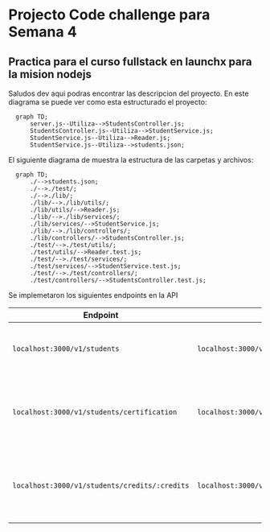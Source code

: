 # Projecto Code challenge para Semana 4

## Practica para el curso fullstack en launchx para la mision nodejs

Saludos dev aqui podras encontrar las descripcion del proyecto.
En este diagrama se puede ver como esta estructurado el proyecto:

```mermaid
  graph TD;
      server.js--Utiliza-->StudentsController.js;
      StudentsController.js--Utiliza-->StudentService.js;
      StudentService.js--Utiliza-->Reader.js;
      StudentService.js--Utiliza-->students.json;
```

El siguiente diagrama de muestra la estructura de las carpetas y archivos:

```mermaid
  graph TD;
      ./-->students.json;
      ./-->./test/;
      ./-->./lib/;
      ./lib/-->./lib/utils/;
      ./lib/utils/-->Reader.js;
      ./lib/-->./lib/services/;
      ./lib/services/-->StudentService.js;
      ./lib/-->./lib/controllers/;
      ./lib/controllers/-->StudentsController.js;
      ./test/-->./test/utils/;
      ./test/utils/-->Reader.test.js;
      ./test/-->./test/services/;
      ./test/services/-->StudentService.test.js;
      ./test/-->./test/controllers/;
      ./test/controllers/-->StudentsController.test.js;
```

Se implemetaron los siguientes endpoints en la API

| Endpoint | Request | Response |
|---|---|---|
| `localhost:3000/v1/students` | `localhost:3000/v1/students` | Deberás obtener la lista de todos los estudiantes |
| `localhost:3000/v1/students/certification` | `localhost:3000/v1/students/certification` | Deberás obtener la la lista de todos los estudiantes con certificacion |
| `localhost:3000/v1/students/credits/:credits` | `localhost:3000/v1/students/credits/500` | Deberás obtener la lista de estudiantes con 500 creditos o mas |